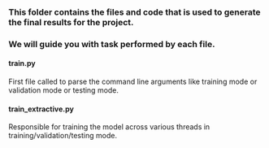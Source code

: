 ### This folder contains the files and code that is used to generate the final results for the project.
### We will guide you with task performed by each file.

#### train.py
First file called to parse the command line arguments like training mode or validation mode or testing mode.
#### train_extractive.py
Responsible for training the model across various threads in training/validation/testing mode.



